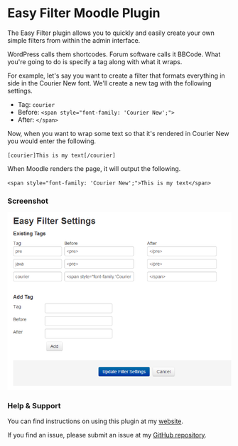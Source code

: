 # Easy Filter Moodle Plugin #
The Easy Filter plugin allows you to quickly and easily create your own simple filters from within the admin interface.

WordPress calls them shortcodes. Forum software calls it BBCode. What you're going to do is specify a tag along with what it wraps.

For example, let's say you want to create a filter that formats everything in side in the Courier New font. We'll create a new tag with the following settings.

- Tag: 		`courier`
- Before: 	`<span style="font-family: 'Courier New';">`
- After: 	`</span>`

Now, when you want to wrap some text so that it's rendered in Courier New you would enter the following.

`[courier]This is my text[/courier]`

When Moodle renders the page, it will output the following.

`<span style="font-family: 'Courier New';">This is my text</span>`

### Screenshot ###
![](https://raw.githubusercontent.com/RyanNutt/filter_easyfilter/master/screenshots/settingsMenu.PNG)

### Help & Support ###
You can find instructions on using this plugin at my [website](http://www.nutt.net/tag/easy-filter/).

If you find an issue, please submit an issue at my [GitHub repository](https://github.com/RyanNutt/filter_easyfilter).

